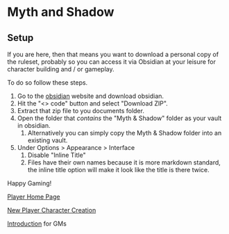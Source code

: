 # Myth and Shadow

## Setup

If you are here, then that means you want to download a personal copy of the ruleset, probably so you can access it via Obsidian at your leisure for character building and / or gameplay.

To do so follow these steps.

1. Go to the [obsidian](https://obsidian.md/download) website and download obsidian.
2. Hit the "<> code" button and select "Download ZIP".
3. Extract that zip file to you documents folder.
4. Open the folder that *contains* the "Myth & Shadow" folder as your vault in obsidian.
	1. Alternatively you can simply copy the Myth & Shadow folder into an existing vault.
5. Under Options > Appearance > Interface
	1. Disable "Inline Title"
	2. Files have their own names because it is more markdown standard, the inline title option will make it look like the title is there twice.

Happy Gaming!

[Player Home Page](Myth%20&%20Shadow/Player%20Home%20Page.md)

[New Player Character Creation](Myth%20&%20Shadow/Character%20Creation/New%20Player%20Character%20Creation.md)

[Introduction](Myth%20&%20Shadow/Resources%20for%20GMs/Foreword/Introduction.md) for GMs